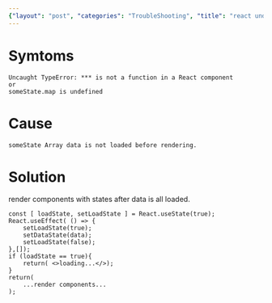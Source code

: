 ```yaml
---
{"layout": "post", "categories": "TroubleShooting", "title": "react undefined map function", "feature-img": "assets/img/feature_img.png"}
---
```

# Symtoms
```
Uncaught TypeError: *** is not a function in a React component
or
someState.map is undefined
```

# Cause
```
someState Array data is not loaded before rendering.
```

# Solution
render components with states after data is all loaded.
```
const [ loadState, setLoadState ] = React.useState(true);
React.useEffect( () => {
    setLoadState(true);
    setDataState(data);
    setLoadState(false);
},[]);
if (loadState == true){
    return( <>loading...</>);
}
return( 
    ...render components...
);
```

